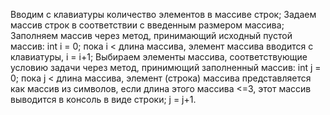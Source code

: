 Вводим с клавиатуры количество элементов в массиве строк;
Задаем массив строк в соответствии с введенным размером массива;
Заполняем массив через метод, принимающий исходный пустой массив:
  int i = 0;
  пока  i < длина массива,
   элемент массива вводится с клавиатуры, 
   i = i+1;
Выбираем элементы массива, соответствующие условию задачи через метод, принимющий заполненный массив:
int j = 0;
  пока  j < длина массива,
   элемент (строка) массива представляется как массив из символов,
   если длина этого массива <=3,
    этот массив выводится в консоль в виде строки;
   j = j+1.
  


